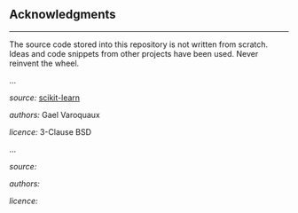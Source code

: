 ## Acknowledgments
------------------

The source code stored into this repository is not written from scratch. Ideas and code snippets from other projects have been used.
Never reinvent the wheel.

...

*source:* [scikit-learn](https://scikit-learn.org/)

*authors:* Gael Varoquaux

*licence:* 3-Clause BSD

...

*source:*

*authors:*

*licence:*

